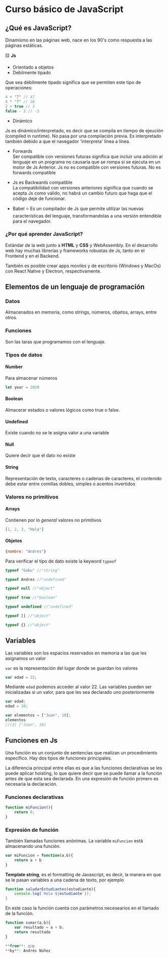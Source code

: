 # Curso básico de JavaScript

## ¿Qué es JavaScript?

Dinamismo en las páginas web, nace en los 90's como respuesta a las páginas estáticas.

🟨 **Js**

- Orientado a objetos
- Debilmente tipado

Que sea débilmente tipado significa que se permiten este tipo de operaciones:

```Javascript
4 + "7" // 47
4 * "7" // 28
2 + true // 3
false - 3 // -3
```

- Dinámico

Js es dinámico/interpretado, es decir que se compila en tiempo de ejeución (compiled in runtime). No pasa por una compilación previa. Es interpretado también debido a que el navegador 'interpreta' línea a línea.

- Forwards  
Ser compatible con versiones futuras significa que incluir una adición al lenguaje en un programa no causaría que se rompa si se ejecuta en un motor de Js Anterior. Js no es compatible con versiones futuras. No es forwards compatible

- Js es Backwards compatible  
La compatibilidad con versiones anteriores significa que cuando se acepta Js como válido, no habrá un cambio futuro que haga que el código deje de funcionar.

- Babel ⭐️
Es un compilador de Js que permite utilizar las nuevas características del lenguaje, transformandolas a una versión entendible para el navegador.

### ¿Por qué aprender JavaScript?

Estándar de la web junto a **HTML** y **CSS** y WebAssembly.
En el desarrollo web hay muchas librerías y frameworks robustas de Js, tanto en el Frontend y en el Backend.

También es posible crear apps moviles y de escritorio (Windows y MacOs) con React Native y Electron, respectivamente.

## Elementos de un lenguaje de programación

### Datos

Almacenados en memoria, como strings, números, objetos, arrays, entre otros.

### Funciones

Son las taras que programamos con el lenguaje.

### Tipos de datos

#### Number

Para almacenar números

```Javascript
let year = 2020
```

#### Boolean

Almacerar estados o valores lógicos como true o false.

#### Undefined

Existe cuando no se le asigna valor a una variable

#### Null

Quiere decir que el dato no existe

#### String

Representación de texto, caracteres o cadenas de caracteres, el contenido debe estar entre comillas dobles, simples o acentos invertidos

### Valores no primitivos

#### Arrays

Contienen por lo _general_ valores no primitivos

```Javascript
[1, 2, 3, "Hola"]
```

#### Objetos

```Javascript
{nombre: "Andres"}
```

Para verificar el tipo de dato existe la keyword ```typeof```

```Javascript
typeof "Goku" //"string"
```

```Javascript
typeof Andres //"undefined"
```

```Javascript
typeof null //"object"
```

```Javascript
typeof true //"boolean"
```

```Javascript
typeof undefined //"undefined"
```

```Javascript
typeof [] //"object"
```

```Javascript
typeof {} //"object"
```

## Variables

Las variables son los espacios reservados en memoria a las que les asignamos un valor

```var``` es la representación del lugar donde se guardan los valores

```Javascript
var edad = 22;
```

Mediante ```edad``` podemos acceder al valor 22.
Las variables pueden ser inicializadas si un valor, para que les sea declarado uno posteriormente

```Javascript
var edad;
edad = 10;
```

```Javascript
var elementos = ["Juan", 10];
elementos
//(2) ["Juan", 10]
```

## Funciones en Js

Una función es un conjunto de sentencias que realizan un procedimiento específico. Hay dos tipos de funciones principales.

La diferencia principal entre ellas es que a las funciones declarativas se les puede aplicar hoisting, lo que quiere decir que se puede llamar a la función antes de que esta sea declarada. En una expresión de función primero es necesaria la declaración.

### Funciones declarativas

```Javascript
function miFuncion(){
    return 0;
}
```

### Expresión de función

También llamadas funciones anónimas.
La variable ```miFuncion``` está almacenando una función.

```Javascript
var miFuncion = function(a,b){
    return a + b
}
```

**Template string**, es el formatting de Javascript, es decir, la manera en que se le pasan variables a una cadena de texto, por ejemplo

```Javascript
function saludarEstudiantes(estudiante){
    console.log(`Hola ${estudiante`});
}
```

En este caso la función cuenta con parámetros necesearios en el llamado de la función.

```Javascript
function sumar(a,b){
    var resultado = a + b;
    return resultado
}

**from**: 🇨🇴  
**by**: Andrés Núñez

